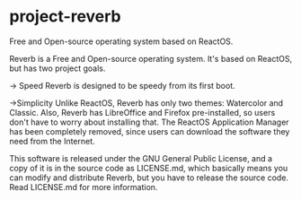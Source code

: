 # project-reverb
Free and Open-source operating system based on ReactOS.

Reverb is a Free and Open-source operating system.
It's based on ReactOS, but has two project goals.

  -> Speed
  Reverb is designed to be speedy from its first boot.
  
  ->Simplicity
  Unlike ReactOS, Reverb has only two themes: Watercolor and Classic.
  Also, Reverb has LibreOffice and Firefox pre-installed, so users don't have
  to worry about installing that. The ReactOS Application Manager has been
  completely removed, since users can download the software they need from the Internet.
  
This software is released under the GNU General Public License, and a copy of it is in the
source code as LICENSE.md, which basically means you can modify and distribute Reverb,
but you have to release the source code. Read LICENSE.md for more information.
